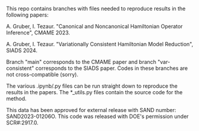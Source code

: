 This repo contains branches with files needed to reproduce results in the following papers: 

A. Gruber, I. Tezaur.  "Canonical and Noncanonical Hamiltonian Operator Inference", CMAME 2023.

A. Gruber, I. Tezaur.  "Variationally Consistent Hamiltonian Model Reduction", SIADS 2024.

Branch "main" corresponds to the CMAME paper and branch "var-consistent" corresponds to the SIADS paper.  Codes in these branches are not cross-compatible (sorry).

The various .ipynb/.py files can be run straight down to reproduce the results in the papers.  The *_utils.py files contain the source code for the method.

This data has been approved for external release with SAND number: SAND2023-01206O.
This code was released with DOE's permission under SCR#:2917.0.